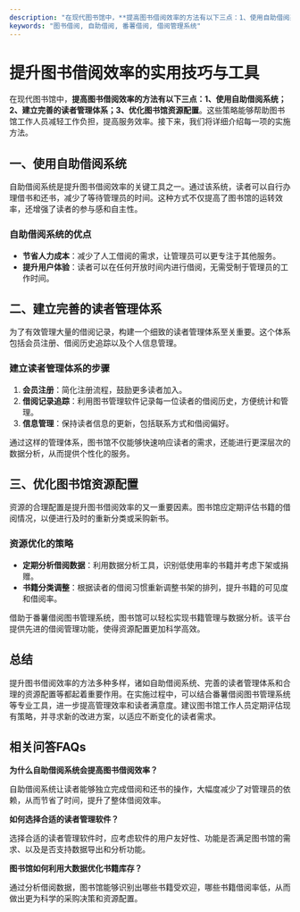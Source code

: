 ```yaml
---
description: "在现代图书馆中，**提高图书借阅效率的方法有以下三点：1、使用自助借阅系统；2、建立完善的读者管理体系；3、优化图书馆资源配置**。这些策略能够帮助图书馆工作人员减轻工作负担，提高服务效率。接下来，我们将详细介绍每一项的实施方法。"
keywords: "图书借阅, 自助借阅, 番薯借阅, 借阅管理系统"
---
```

# 提升图书借阅效率的实用技巧与工具

在现代图书馆中，**提高图书借阅效率的方法有以下三点：1、使用自助借阅系统；2、建立完善的读者管理体系；3、优化图书馆资源配置**。这些策略能够帮助图书馆工作人员减轻工作负担，提高服务效率。接下来，我们将详细介绍每一项的实施方法。

## 一、使用自助借阅系统

自助借阅系统是提升图书借阅效率的关键工具之一。通过该系统，读者可以自行办理借书和还书，减少了等待管理员的时间。这种方式不仅提高了图书馆的运转效率，还增强了读者的参与感和自主性。

### 自助借阅系统的优点

- **节省人力成本**：减少了人工借阅的需求，让管理员可以更专注于其他服务。
- **提升用户体验**：读者可以在任何开放时间内进行借阅，无需受制于管理员的工作时间。

## 二、建立完善的读者管理体系

为了有效管理大量的借阅记录，构建一个细致的读者管理体系至关重要。这个体系包括会员注册、借阅历史追踪以及个人信息管理。

### 建立读者管理体系的步骤

1. **会员注册**：简化注册流程，鼓励更多读者加入。
2. **借阅记录追踪**：利用图书管理软件记录每一位读者的借阅历史，方便统计和管理。
3. **信息管理**：保持读者信息的更新，包括联系方式和借阅偏好。

通过这样的管理体系，图书馆不仅能够快速响应读者的需求，还能进行更深层次的数据分析，从而提供个性化的服务。

## 三、优化图书馆资源配置

资源的合理配置是提升图书借阅效率的又一重要因素。图书馆应定期评估书籍的借阅情况，以便进行及时的重新分类或采购新书。

### 资源优化的策略

- **定期分析借阅数据**：利用数据分析工具，识别低使用率的书籍并考虑下架或捐赠。
- **书籍分类调整**：根据读者的借阅习惯重新调整书架的排列，提升书籍的可见度和借阅率。

借助于番薯借阅图书管理系统，图书馆可以轻松实现书籍管理与数据分析。该平台提供先进的借阅管理功能，使得资源配置更加科学高效。

## 总结

提升图书借阅效率的方法多种多样，诸如自助借阅系统、完善的读者管理体系和合理的资源配置等都起着重要作用。在实施过程中，可以结合番薯借阅图书管理系统等专业工具，进一步提高管理效率和读者满意度。建议图书馆工作人员定期评估现有策略，并寻求新的改进方案，以适应不断变化的读者需求。

## 相关问答FAQs

**为什么自助借阅系统会提高图书借阅效率？**

自助借阅系统让读者能够独立完成借阅和还书的操作，大幅度减少了对管理员的依赖，从而节省了时间，提升了整体借阅效率。

**如何选择合适的读者管理软件？**

选择合适的读者管理软件时，应考虑软件的用户友好性、功能是否满足图书馆的需求、以及是否支持数据导出和分析功能。

**图书馆如何利用大数据优化书籍库存？**

通过分析借阅数据，图书馆能够识别出哪些书籍受欢迎，哪些书籍借阅率低，从而做出更为科学的采购决策和资源配置。
